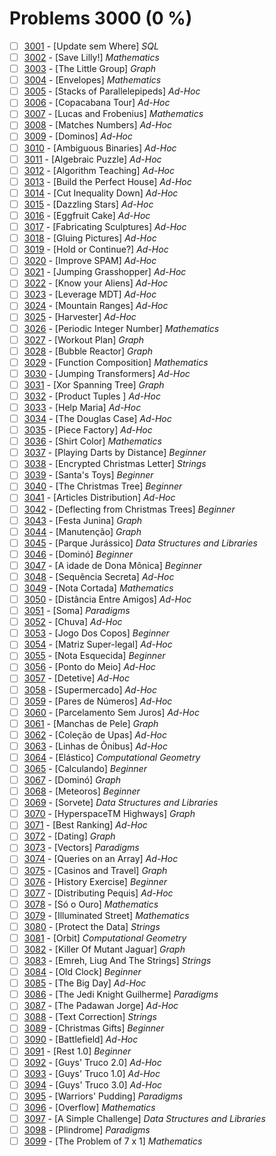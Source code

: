 # Problems 3000 (0 %)


- [ ] [3001](https://www.beecrowd.com.br/judge/pt/problems/view/3001) - [Update sem Where] *SQL*
- [ ] [3002](https://www.beecrowd.com.br/judge/pt/problems/view/3002) - [Save Lilly!] *Mathematics*
- [ ] [3003](https://www.beecrowd.com.br/judge/pt/problems/view/3003) - [The Little Group] *Graph*
- [ ] [3004](https://www.beecrowd.com.br/judge/pt/problems/view/3004) - [Envelopes] *Mathematics*
- [ ] [3005](https://www.beecrowd.com.br/judge/pt/problems/view/3005) - [Stacks of Parallelepipeds] *Ad-Hoc*
- [ ] [3006](https://www.beecrowd.com.br/judge/pt/problems/view/3006) - [Copacabana Tour] *Ad-Hoc*
- [ ] [3007](https://www.beecrowd.com.br/judge/pt/problems/view/3007) - [Lucas and Frobenius] *Mathematics*
- [ ] [3008](https://www.beecrowd.com.br/judge/pt/problems/view/3008) - [Matches Numbers] *Ad-Hoc*
- [ ] [3009](https://www.beecrowd.com.br/judge/pt/problems/view/3009) - [Dominos] *Ad-Hoc*
- [ ] [3010](https://www.beecrowd.com.br/judge/pt/problems/view/3010) - [Ambiguous Binaries] *Ad-Hoc*
- [ ] [3011](https://www.beecrowd.com.br/judge/pt/problems/view/3011) - [Algebraic Puzzle] *Ad-Hoc*
- [ ] [3012](https://www.beecrowd.com.br/judge/pt/problems/view/3012) - [Algorithm Teaching] *Ad-Hoc*
- [ ] [3013](https://www.beecrowd.com.br/judge/pt/problems/view/3013) - [Build the Perfect House] *Ad-Hoc*
- [ ] [3014](https://www.beecrowd.com.br/judge/pt/problems/view/3014) - [Cut Inequality Down] *Ad-Hoc*
- [ ] [3015](https://www.beecrowd.com.br/judge/pt/problems/view/3015) - [Dazzling Stars] *Ad-Hoc*
- [ ] [3016](https://www.beecrowd.com.br/judge/pt/problems/view/3016) - [Eggfruit Cake] *Ad-Hoc*
- [ ] [3017](https://www.beecrowd.com.br/judge/pt/problems/view/3017) - [Fabricating Sculptures] *Ad-Hoc*
- [ ] [3018](https://www.beecrowd.com.br/judge/pt/problems/view/3018) - [Gluing Pictures] *Ad-Hoc*
- [ ] [3019](https://www.beecrowd.com.br/judge/pt/problems/view/3019) - [Hold or Continue?] *Ad-Hoc*
- [ ] [3020](https://www.beecrowd.com.br/judge/pt/problems/view/3020) - [Improve SPAM] *Ad-Hoc*
- [ ] [3021](https://www.beecrowd.com.br/judge/pt/problems/view/3021) - [Jumping Grasshopper] *Ad-Hoc*
- [ ] [3022](https://www.beecrowd.com.br/judge/pt/problems/view/3022) - [Know your Aliens] *Ad-Hoc*
- [ ] [3023](https://www.beecrowd.com.br/judge/pt/problems/view/3023) - [Leverage MDT] *Ad-Hoc*
- [ ] [3024](https://www.beecrowd.com.br/judge/pt/problems/view/3024) - [Mountain Ranges] *Ad-Hoc*
- [ ] [3025](https://www.beecrowd.com.br/judge/pt/problems/view/3025) - [Harvester] *Ad-Hoc*
- [ ] [3026](https://www.beecrowd.com.br/judge/pt/problems/view/3026) - [Periodic Integer Number] *Mathematics*
- [ ] [3027](https://www.beecrowd.com.br/judge/pt/problems/view/3027) - [Workout Plan] *Graph*
- [ ] [3028](https://www.beecrowd.com.br/judge/pt/problems/view/3028) - [Bubble Reactor] *Graph*
- [ ] [3029](https://www.beecrowd.com.br/judge/pt/problems/view/3029) - [Function Composition] *Mathematics*
- [ ] [3030](https://www.beecrowd.com.br/judge/pt/problems/view/3030) - [Jumping Transformers] *Ad-Hoc*
- [ ] [3031](https://www.beecrowd.com.br/judge/pt/problems/view/3031) - [Xor Spanning Tree] *Graph*
- [ ] [3032](https://www.beecrowd.com.br/judge/pt/problems/view/3032) - [Product Tuples	] *Ad-Hoc*
- [ ] [3033](https://www.beecrowd.com.br/judge/pt/problems/view/3033) - [Help Maria] *Ad-Hoc*
- [ ] [3034](https://www.beecrowd.com.br/judge/pt/problems/view/3034) - [The Douglas Case] *Ad-Hoc*
- [ ] [3035](https://www.beecrowd.com.br/judge/pt/problems/view/3035) - [Piece Factory] *Ad-Hoc*
- [ ] [3036](https://www.beecrowd.com.br/judge/pt/problems/view/3036) - [Shirt Color] *Mathematics*
- [ ] [3037](https://www.beecrowd.com.br/judge/pt/problems/view/3037) - [Playing Darts by Distance] *Beginner*
- [ ] [3038](https://www.beecrowd.com.br/judge/pt/problems/view/3038) - [Encrypted Christmas Letter] *Strings*
- [ ] [3039](https://www.beecrowd.com.br/judge/pt/problems/view/3039) - [Santa's Toys] *Beginner*
- [ ] [3040](https://www.beecrowd.com.br/judge/pt/problems/view/3040) - [The Christmas Tree] *Beginner*
- [ ] [3041](https://www.beecrowd.com.br/judge/pt/problems/view/3041) - [Articles Distribution] *Ad-Hoc*
- [ ] [3042](https://www.beecrowd.com.br/judge/pt/problems/view/3042) - [Deflecting from Christmas Trees] *Beginner*
- [ ] [3043](https://www.beecrowd.com.br/judge/pt/problems/view/3043) - [Festa Junina] *Graph*
- [ ] [3044](https://www.beecrowd.com.br/judge/pt/problems/view/3044) - [Manutenção] *Graph*
- [ ] [3045](https://www.beecrowd.com.br/judge/pt/problems/view/3045) - [Parque Jurássico] *Data Structures and Libraries*
- [ ] [3046](https://www.beecrowd.com.br/judge/pt/problems/view/3046) - [Dominó] *Beginner*
- [ ] [3047](https://www.beecrowd.com.br/judge/pt/problems/view/3047) - [A idade de Dona Mônica] *Beginner*
- [ ] [3048](https://www.beecrowd.com.br/judge/pt/problems/view/3048) - [Sequência Secreta] *Ad-Hoc*
- [ ] [3049](https://www.beecrowd.com.br/judge/pt/problems/view/3049) - [Nota Cortada] *Mathematics*
- [ ] [3050](https://www.beecrowd.com.br/judge/pt/problems/view/3050) - [Distância Entre Amigos] *Ad-Hoc*
- [ ] [3051](https://www.beecrowd.com.br/judge/pt/problems/view/3051) - [Soma] *Paradigms*
- [ ] [3052](https://www.beecrowd.com.br/judge/pt/problems/view/3052) - [Chuva] *Ad-Hoc*
- [ ] [3053](https://www.beecrowd.com.br/judge/pt/problems/view/3053) - [Jogo Dos Copos] *Beginner*
- [ ] [3054](https://www.beecrowd.com.br/judge/pt/problems/view/3054) - [Matriz Super-legal] *Ad-Hoc*
- [ ] [3055](https://www.beecrowd.com.br/judge/pt/problems/view/3055) - [Nota Esquecida] *Beginner*
- [ ] [3056](https://www.beecrowd.com.br/judge/pt/problems/view/3056) - [Ponto do Meio] *Ad-Hoc*
- [ ] [3057](https://www.beecrowd.com.br/judge/pt/problems/view/3057) - [Detetive] *Ad-Hoc*
- [ ] [3058](https://www.beecrowd.com.br/judge/pt/problems/view/3058) - [Supermercado] *Ad-Hoc*
- [ ] [3059](https://www.beecrowd.com.br/judge/pt/problems/view/3059) - [Pares de Números] *Ad-Hoc*
- [ ] [3060](https://www.beecrowd.com.br/judge/pt/problems/view/3060) - [Parcelamento Sem Juros] *Ad-Hoc*
- [ ] [3061](https://www.beecrowd.com.br/judge/pt/problems/view/3061) - [Manchas de Pele] *Graph*
- [ ] [3062](https://www.beecrowd.com.br/judge/pt/problems/view/3062) - [Coleção de Upas] *Ad-Hoc*
- [ ] [3063](https://www.beecrowd.com.br/judge/pt/problems/view/3063) - [Linhas de Ônibus] *Ad-Hoc*
- [ ] [3064](https://www.beecrowd.com.br/judge/pt/problems/view/3064) - [Elástico] *Computational Geometry*
- [ ] [3065](https://www.beecrowd.com.br/judge/pt/problems/view/3065) - [Calculando] *Beginner*
- [ ] [3067](https://www.beecrowd.com.br/judge/pt/problems/view/3067) - [Dominó] *Graph*
- [ ] [3068](https://www.beecrowd.com.br/judge/pt/problems/view/3068) - [Meteoros] *Beginner*
- [ ] [3069](https://www.beecrowd.com.br/judge/pt/problems/view/3069) - [Sorvete] *Data Structures and Libraries*
- [ ] [3070](https://www.beecrowd.com.br/judge/pt/problems/view/3070) - [HyperspaceTM Highways] *Graph*
- [ ] [3071](https://www.beecrowd.com.br/judge/pt/problems/view/3071) - [Best Ranking] *Ad-Hoc*
- [ ] [3072](https://www.beecrowd.com.br/judge/pt/problems/view/3072) - [Dating] *Graph*
- [ ] [3073](https://www.beecrowd.com.br/judge/pt/problems/view/3073) - [Vectors] *Paradigms*
- [ ] [3074](https://www.beecrowd.com.br/judge/pt/problems/view/3074) - [Queries on an Array] *Ad-Hoc*
- [ ] [3075](https://www.beecrowd.com.br/judge/pt/problems/view/3075) - [Casinos and Travel] *Graph*
- [ ] [3076](https://www.beecrowd.com.br/judge/pt/problems/view/3076) - [History Exercise] *Beginner*
- [ ] [3077](https://www.beecrowd.com.br/judge/pt/problems/view/3077) - [Distributing Pequis] *Ad-Hoc*
- [ ] [3078](https://www.beecrowd.com.br/judge/pt/problems/view/3078) - [Só o Ouro] *Mathematics*
- [ ] [3079](https://www.beecrowd.com.br/judge/pt/problems/view/3079) - [Illuminated Street] *Mathematics*
- [ ] [3080](https://www.beecrowd.com.br/judge/pt/problems/view/3080) - [Protect the Data] *Strings*
- [ ] [3081](https://www.beecrowd.com.br/judge/pt/problems/view/3081) - [Orbit] *Computational Geometry*
- [ ] [3082](https://www.beecrowd.com.br/judge/pt/problems/view/3082) - [Killer Of Mutant Jaguar] *Graph*
- [ ] [3083](https://www.beecrowd.com.br/judge/pt/problems/view/3083) - [Emreh, Liug And The Strings] *Strings*
- [ ] [3084](https://www.beecrowd.com.br/judge/pt/problems/view/3084) - [Old Clock] *Beginner*
- [ ] [3085](https://www.beecrowd.com.br/judge/pt/problems/view/3085) - [The Big Day] *Ad-Hoc*
- [ ] [3086](https://www.beecrowd.com.br/judge/pt/problems/view/3086) - [The Jedi Knight Guilherme] *Paradigms*
- [ ] [3087](https://www.beecrowd.com.br/judge/pt/problems/view/3087) - [The Padawan Jorge] *Ad-Hoc*
- [ ] [3088](https://www.beecrowd.com.br/judge/pt/problems/view/3088) - [Text Correction] *Strings*
- [ ] [3089](https://www.beecrowd.com.br/judge/pt/problems/view/3089) - [Christmas Gifts] *Beginner*
- [ ] [3090](https://www.beecrowd.com.br/judge/pt/problems/view/3090) - [Battlefield] *Ad-Hoc*
- [ ] [3091](https://www.beecrowd.com.br/judge/pt/problems/view/3091) - [Rest 1.0] *Beginner*
- [ ] [3092](https://www.beecrowd.com.br/judge/pt/problems/view/3092) - [Guys' Truco 2.0] *Ad-Hoc*
- [ ] [3093](https://www.beecrowd.com.br/judge/pt/problems/view/3093) - [Guys' Truco 1.0] *Ad-Hoc*
- [ ] [3094](https://www.beecrowd.com.br/judge/pt/problems/view/3094) - [Guys' Truco 3.0] *Ad-Hoc*
- [ ] [3095](https://www.beecrowd.com.br/judge/pt/problems/view/3095) - [Warriors' Pudding] *Paradigms*
- [ ] [3096](https://www.beecrowd.com.br/judge/pt/problems/view/3096) - [Overflow] *Mathematics*
- [ ] [3097](https://www.beecrowd.com.br/judge/pt/problems/view/3097) - [A Simple Challenge] *Data Structures and Libraries*
- [ ] [3098](https://www.beecrowd.com.br/judge/pt/problems/view/3098) - [Plindrome] *Paradigms*
- [ ] [3099](https://www.beecrowd.com.br/judge/pt/problems/view/3099) - [The Problem of 7 x 1] *Mathematics*